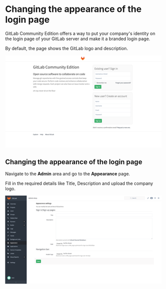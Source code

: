 # Changing the appearance of the login page

GitLab Community Edition offers a way to put your company's identity on the login page of your GitLab server and make it a branded login page.

By default, the page shows the GitLab logo and description.

![default_login_page](branded_login_page/default_login_page.png)

## Changing the appearance of the login page

Navigate to the **Admin** area and go to the **Appearance** page.

Fill in the required details like Title, Description and upload the company logo.

![appearance](branded_login_page/appearance.png)
